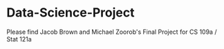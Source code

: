 # Data-Science-Project
Please find Jacob Brown and Michael Zoorob's Final Project for CS 109a / Stat 121a
